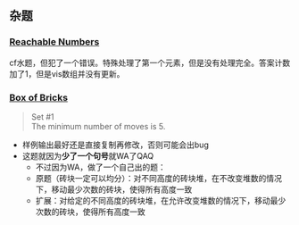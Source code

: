 
## 杂题
### [Reachable Numbers](http://codeforces.com/contest/1157/problem/A)
cf水题，但犯了一个错误。特殊处理了第一个元素，但是没有处理完全。答案计数加了1，但是vis数组并没有更新。

### [Box of Bricks](https://vjudge.net/problem/POJ-1477)
> Set #1<br>
> The minimum number of moves is 5.
* 样例输出最好还是直接复制再修改，否则可能会出bug
* 这题就因为**少了一个句号**就WA了QAQ
    * 不过因为WA，做了一个自己出的题：
    * 原题（砖块一定可以均分）：对不同高度的砖块堆，在不改变堆数的情况下，移动最少次数的砖块，使得所有高度一致
    * 扩展：对给定的不同高度的砖块堆，在允许改变堆数的情况下，移动最少次数的砖块，使得所有高度一致<!-- 枚举总数的因数，对于堆数比原来少的情况，可以贪心移去砖块数最少的堆，堆数比原来多的情况与堆数不变的情况相同 -->